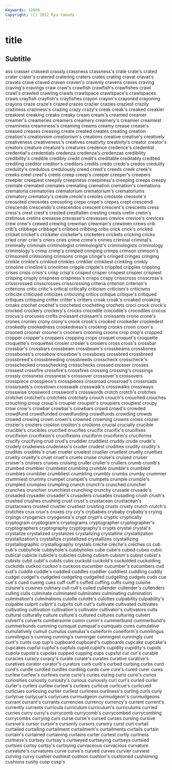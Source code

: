 ```yaml
---
Keywords: 12609
Copyright: (C) 2022 Ryu Yamada
---
```



# title

## Subtitle
ass crasser crassest crassly crassness crassness's crate crate's crated crater
crater's cratered cratering craters crates crating cravat cravat's cravats crave
craved craven craven's cravenly cravens craves craving craving's cravings craw
craw's crawfish crawfish's crawfishes crawl crawl's crawled crawling crawls crawlspace
crawlspace's crawlspaces craws crayfish crayfish's crayfishes crayon crayon's crayoned crayoning
crayons craze craze's crazed crazes crazier crazies craziest crazily craziness
craziness's crazing crazy crazy's creak creak's creaked creakier creakiest creaking
creaks creaky cream cream's creamed creamer creamer's creameries creamers creamery
creamery's creamier creamiest creaminess creaminess's creaming creams creamy crease crease's
creased creases creasing create created creates creating creation creation's creationism
creationism's creations creative creative's creatively creativeness creativeness's creatives creativity creativity's
creator creator's creators creature creature's creatures credence credence's credential credential's
credentials credenza credenza's credenzas credibility credibility's credible credibly credit credit's
creditable creditably credited crediting creditor creditor's creditors credits credo credo's
credos credulity credulity's credulous credulously creed creed's creeds creek creek's
creeks creel creel's creels creep creep's creeper creeper's creepers creepier
creepiest creepily creepiness creepiness's creeping creeps creepy cremate cremated cremates
cremating cremation cremation's cremations crematoria crematories crematorium crematorium's crematoriums crematory
crematory's creole creole's creoles creosote creosote's creosoted creosotes creosoting crepe
crepe's crepes crept crescendi crescendo crescendo's crescendos crescent crescent's crescents
cress cress's crest crest's crested crestfallen cresting crests cretin cretin's
cretinous cretins crevasse crevasse's crevasses crevice crevice's crevices crew crew's
crewed crewing crewman crewman's crewmen crews crib crib's cribbage cribbage's
cribbed cribbing cribs crick crick's cricked cricket cricket's cricketer cricketer's
cricketers crickets cricking cricks cried crier crier's criers cries crime
crime's crimes criminal criminal's criminally criminals criminologist criminologist's criminologists criminology
criminology's crimp crimp's crimped crimping crimps crimson crimson's crimsoned crimsoning
crimsons cringe cringe's cringed cringes cringing crinkle crinkle's crinkled crinkles
crinklier crinkliest crinkling crinkly crinoline crinoline's crinolines cripple cripple's crippled
cripples crippling crises crisis crisis's crisp crisp's crisped crisper crispest
crispier crispiest crisping crisply crispness crispness's crisps crispy crisscross crisscross's
crisscrossed crisscrosses crisscrossing criteria criterion criterion's criterions critic critic's critical
critically criticism criticism's criticisms criticize criticized criticizes criticizing critics critique
critique's critiqued critiques critiquing critter critter's critters croak croak's croaked
croaking croaks crochet crochet's crocheted crocheting crochets croci crock crock's
crocked crockery crockery's crocks crocodile crocodile's crocodiles crocus crocus's crocuses
crofts croissant croissant's croissants crone crone's crones cronies crony crony's
crook crook's crooked crookeder crookedest crookedly crookedness crookedness's crooking crooks
croon croon's crooned crooner crooner's crooners crooning croons crop crop's
cropped cropper cropper's croppers cropping crops croquet croquet's croquette croquette's
croquettes crosier crosier's crosiers cross cross's crossbar crossbar's crossbars crossbeam
crossbeam's crossbeams crossbones crossbones's crossbow crossbow's crossbows crossbred crossbreed crossbreed's
crossbreeding crossbreeds crosscheck crosscheck's crosschecked crosschecking crosschecks crossed crosser crosses
crossest crossfire crossfire's crossfires crossing crossing's crossings crossly crossness crossness's
crossover crossover's crossovers crosspiece crosspiece's crosspieces crossroad crossroad's crossroads crossroads's
crosstown crosswalk crosswalk's crosswalks crossways crosswise crossword crossword's crosswords crotch
crotch's crotches crotchet crotchet's crotchets crotchety crouch crouch's crouched crouches
crouching croup croup's croupier croupier's croupiers croupiest croupy crow crow's
crowbar crowbar's crowbars crowd crowd's crowded crowdfund crowdfunded crowdfunding crowdfunds
crowding crowds crowed crowing crown crown's crowned crowning crowns crows
crozier crozier's croziers croûton croûton's croûtons crucial crucially crucible crucible's
crucibles crucified crucifies crucifix crucifix's crucifixes crucifixion crucifixion's crucifixions cruciform
cruciform's cruciforms crucify crucifying crud crud's cruddier cruddiest cruddy crude
crude's crudely crudeness crudeness's cruder crudest crudities crudity crudity's crudités
crudités's cruel crueler cruelest crueller cruellest cruelly cruelties cruelty cruelty's
cruet cruet's cruets cruise cruise's cruised cruiser cruiser's cruisers cruises
cruising cruller cruller's crullers crumb crumb's crumbed crumbier crumbiest crumbing
crumble crumble's crumbled crumbles crumblier crumbliest crumbling crumbly crumbs crumby
crummier crummiest crummy crumpet crumpet's crumpets crumple crumple's crumpled crumples
crumpling crunch crunch's crunched cruncher crunches crunchier crunchiest crunching crunchy
crusade crusade's crusaded crusader crusader's crusaders crusades crusading crush crush's
crushed crushes crushing crust crust's crustacean crustacean's crustaceans crusted crustier
crustiest crusting crusts crusty crutch crutch's crutches crux crux's cruxes
cry cry's crybabies crybaby crybaby's crying cryings cryogenics cryogenics's crypt
crypt's cryptic cryptically cryptogram cryptogram's cryptograms cryptographer cryptographer's cryptographers cryptography
cryptography's crypts crystal crystal's crystalize crystalized crystalizes crystalizing crystalline crystallization
crystallization's crystallize crystallized crystallizes crystallizing crystallographic crystallography crystals crèche crèche's
crèches cs cub cub's cubbyhole cubbyhole's cubbyholes cube cube's cubed
cubes cubic cubical cubicle cubicle's cubicles cubing cubism cubism's cubist
cubist's cubists cubit cubit's cubits cubs cuckold cuckold's cuckolded cuckolding
cuckolds cuckoo cuckoo's cuckoos cucumber cucumber's cucumbers cud cud's cuddle
cuddle's cuddled cuddles cuddlier cuddliest cuddling cuddly cudgel cudgel's cudgeled
cudgeling cudgelled cudgelling cudgels cuds cue cue's cued cueing cues
cuff cuff's cuffed cuffing cuffs cuing cuisine cuisine's cuisines culinary
cull cull's culled cullender cullender's cullenders culling culls culminate culminated
culminates culminating culmination culmination's culminations culotte culotte's culottes culpability culpability's
culpable culprit culprit's culprits cult cult's cultivate cultivated cultivates cultivating
cultivation cultivation's cultivator cultivator's cultivators cults cultural culturally culture culture's
cultured cultures culturing culvert culvert's culverts cumbersome cumin cumin's cummerbund
cummerbund's cummerbunds cumming cumquat cumquat's cumquats cums cumulative cumulatively cumuli
cumulus cumulus's cuneiform cuneiform's cunnilingus cunnilingus's cunning cunning's cunninger cunningest
cunningly cunt cunt's cunts cup cup's cupboard cupboard's cupboards cupcake
cupcake's cupcakes cupful cupful's cupfuls cupid cupid's cupidity cupidity's cupids
cupola cupola's cupolas cupped cupping cups cupsful cur cur's curable
curacies curacy curacy's curate curate's curates curative curative's curatives curator
curator's curators curb curb's curbed curbing curbs curd curd's curdle
curdled curdles curdling curds cure cure's cured curer cures curfew
curfew's curfews curie curie's curies curing curio curio's curios curiosities
curiosity curiosity's curious curiously curl curl's curled curler curler's curlers
curlew curlew's curlews curlicue curlicue's curlicued curlicues curlicuing curlier curliest
curliness curliness's curling curls curly curlycue curlycue's curlycues curmudgeon curmudgeon's
curmudgeons currant currant's currants currencies currency currency's current current's currently
currents curricula curriculum curriculum's curriculums curried curries curry curry's currycomb
currycomb's currycombed currycombing currycombs currying curs curse curse's cursed curses
cursing cursive cursive's cursor cursor's cursorily cursors cursory curst curt
curtail curtailed curtailing curtailment curtailment's curtailments curtails curtain curtain's curtained
curtaining curtains curter curtest curtly curtness curtness's curtsey curtsey's curtseyed
curtseying curtseys curtsied curtsies curtsy curtsy's curtsying curvaceous curvacious curvature
curvature's curvatures curve curve's curved curves curvier curviest curving curvy
cushier cushiest cushion cushion's cushioned cushioning cushions cushy cusp cusp's
